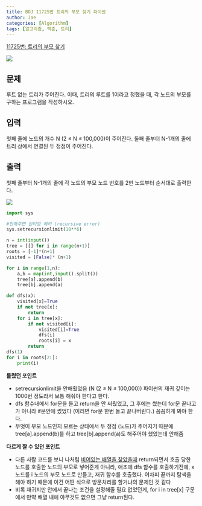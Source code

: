 ```yaml
---
title: BOJ 11725번 트리의 부모 찾기 파이썬
author: Jae
categories: [Algorithm]
tags: [알고리즘, 백준, 트리]
---
```


[11725번: 트리의 부모 찾기](https://www.acmicpc.net/problem/11725)

![](https://images.velog.io/images/a87380/post/63bc8dd7-58e7-44f3-a07e-3843cbe403ff/image.png)

## 문제

루트 없는 트리가 주어진다. 이때, 트리의 루트를 1이라고 정했을 때, 각 노드의 부모를 구하는 프로그램을 작성하시오.

## 입력

첫째 줄에 노드의 개수 N (2 ≤ N ≤ 100,000)이 주어진다. 둘째 줄부터 N-1개의 줄에 트리 상에서 연결된 두 정점이 주어진다.

## 출력

첫째 줄부터 N-1개의 줄에 각 노드의 부모 노드 번호를 2번 노드부터 순서대로 출력한다.

![](https://images.velog.io/images/a87380/post/79fb404e-d4b7-4c37-8824-6d209c0e6d18/image.png)

```python
import sys

#안해주면 런타임 에러 (recursive error)
sys.setrecursionlimit(10**6)

n = int(input())
tree = [[] for i in range(n+1)]
roots = [-1]*(n+1)
visited = [False]* (n+1)

for i in range(1,n):
    a,b = map(int,input().split())
    tree[a].append(b)
    tree[b].append(a)

def dfs(x):
    visited[x]=True
    if not tree[x]:
        return
    for i in tree[x]:
        if not visited[i]:
            visited[i]=True
            dfs(i)
            roots[i] = x
        return
dfs(1)
for i in roots[2:]:
    print(i)
```

**틀렸던 포인트**

- setrecursionlimit을 안해줬었음 (N (2 ≤ N ≤ 100,000))
  파이썬의 재귀 깊이는 1000번 정도라서 보통 해줘야 한다고 한다.
- dfs 함수내에서 for문을 돌고 return을 안 써줬었고, 그 후에는 썼는데 for문 끝나고가 아니라 if문안에 썼었다 (이러면 for문 한번 돌고 끝나버린다.) 꼼꼼하게 봐야 한다.
- 무엇이 부모 노드인지 모르는 상태에서 두 정점 (노드)가 주어지기 때문에 tree[a].append(b)를 하고 tree[b].append(a)도 해주어야 했었는데 안해줌

**다르게 짤 수 있던 포인트**

- 다른 사람 코드를 보니 나처럼 <u>비어있는 배열을 찾았을때</u> return되면서 호출 당한 노드를 호출한 노드의 부모로 넣어준게 아니라, 애초에 dfs 함수를 호출하기전에, x 노드를 i 노드의 부모 노드로 만들고, 재귀 함수를 호출했다. 어차피 끝까지 탐색을 해야 하기 때문에 이건 어떤 식으로 방문처리를 할거냐의 문제인 것 같다
- 비록 재귀지만 안에서 끝나는 조건을 설정해줄 필요 없었던게, for i in tree[x] 구문에서 만약 배열 내에 아무것도 없으면 그냥 return된다.
